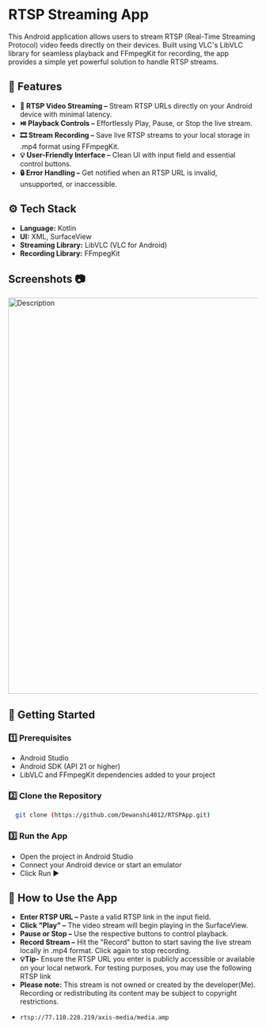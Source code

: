 # RTSP Streaming App
This Android application allows users to stream RTSP (Real-Time Streaming Protocol) video feeds directly on their devices. Built using VLC's LibVLC library for seamless playback and FFmpegKit for recording, the app provides a simple yet powerful solution to handle RTSP streams.

## 📱 Features
- **🎥 RTSP Video Streaming –** Stream RTSP URLs directly on your Android device with minimal latency.
- **⏯️ Playback Controls –** Effortlessly Play, Pause, or Stop the live stream.
- **🎞️ Stream Recording –** Save live RTSP streams to your local storage in .mp4 format using FFmpegKit.
- **💡 User-Friendly Interface –** Clean UI with input field and essential control buttons.
- **🔒 Error Handling –** Get notified when an RTSP URL is invalid, unsupported, or inaccessible.

## ⚙️ Tech Stack
- **Language:** Kotlin
- **UI:** XML, SurfaceView
- **Streaming Library:** LibVLC (VLC for Android)
- **Recording Library:** FFmpegKit

## Screenshots 📷
<img src="https://github.com/user-attachments/assets/9206edb0-8427-44f3-9576-a8fd1fc8fd8c" alt="Description"  width="800" />

## 🚀 Getting Started
### 1️⃣ Prerequisites
- Android Studio
- Android SDK (API 21 or higher)
- LibVLC and FFmpegKit dependencies added to your project

### 2️⃣ Clone the Repository
```bash
  git clone (https://github.com/Dewanshi4012/RTSPApp.git)
  ```
### 3️⃣ Run the App
- Open the project in Android Studio
- Connect your Android device or start an emulator
- Click Run ▶️

## 📖 How to Use the App
- **Enter RTSP URL –** Paste a valid RTSP link in the input field.
- **Click "Play" –** The video stream will begin playing in the SurfaceView.
- **Pause or Stop –** Use the respective buttons to control playback.
- **Record Stream –** Hit the "Record" button to start saving the live stream locally in .mp4 format. Click again to stop recording.
- **💡Tip-** Ensure the RTSP URL you enter is publicly accessible or available on your local network.
For testing purposes, you may use the following RTSP link
- **Please note:** This stream is not owned or created by the developer(Me). Recording or redistributing its content may be subject to copyright restrictions. 
- ```bash
  rtsp://77.110.228.219/axis-media/media.amp 
  ```

